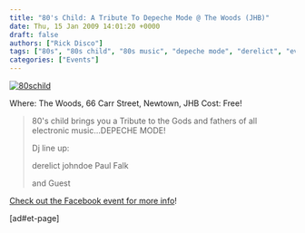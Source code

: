 ```yaml
---
title: "80's Child: A Tribute To Depeche Mode @ The Woods (JHB)"
date: Thu, 15 Jan 2009 14:01:20 +0000
draft: false
authors: ["Rick Disco"]
tags: ["80s", "80s child", "80s music", "depeche mode", "derelict", "event", "johndoe", "party", "paul falk", "the woods"]
categories: ["Events"]
---
```


[![80schild](/wp-content/uploads/2009/01/80schild.jpg "80schild")](/wp-content/uploads/2009/01/80schild.jpg)

Where: The Woods, 66 Carr Street, Newtown, JHB Cost: Free!

> 80's child brings you a Tribute to the Gods and fathers of all electronic music...DEPECHE MODE!
>
> Dj line up:
>
> derelict johndoe Paul Falk
>
> and Guest

[Check out the Facebook event for more info](http://www.facebook.com/event.php?eid=56786894781 "Facebook Event")!

\[ad#et-page\]